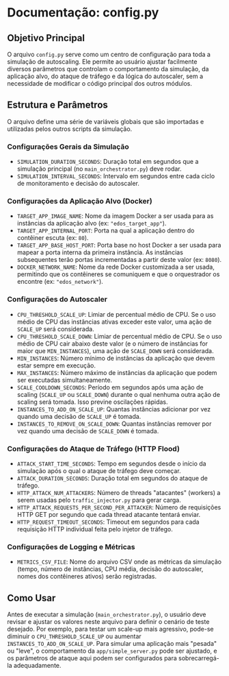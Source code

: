 # Documentação: config.py

## Objetivo Principal

O arquivo `config.py` serve como um centro de configuração para toda a simulação de autoscaling. Ele permite ao usuário ajustar facilmente diversos parâmetros que controlam o comportamento da simulação, da aplicação alvo, do ataque de tráfego e da lógica do autoscaler, sem a necessidade de modificar o código principal dos outros módulos.

## Estrutura e Parâmetros

O arquivo define uma série de variáveis globais que são importadas e utilizadas pelos outros scripts da simulação.

### Configurações Gerais da Simulação
*   `SIMULATION_DURATION_SECONDS`: Duração total em segundos que a simulação principal (no `main_orchestrator.py`) deve rodar.
*   `SIMULATION_INTERVAL_SECONDS`: Intervalo em segundos entre cada ciclo de monitoramento e decisão do autoscaler.

### Configurações da Aplicação Alvo (Docker)
*   `TARGET_APP_IMAGE_NAME`: Nome da imagem Docker a ser usada para as instâncias da aplicação alvo (ex: `"edos_target_app"`).
*   `TARGET_APP_INTERNAL_PORT`: Porta na qual a aplicação dentro do contêiner escuta (ex: `80`).
*   `TARGET_APP_BASE_HOST_PORT`: Porta base no host Docker a ser usada para mapear a porta interna da primeira instância. As instâncias subsequentes terão portas incrementadas a partir deste valor (ex: `8080`).
*   `DOCKER_NETWORK_NAME`: Nome da rede Docker customizada a ser usada, permitindo que os contêineres se comuniquem e que o orquestrador os encontre (ex: `"edos_network"`).

### Configurações do Autoscaler
*   `CPU_THRESHOLD_SCALE_UP`: Limiar de percentual médio de CPU. Se o uso médio de CPU das instâncias ativas exceder este valor, uma ação de `SCALE_UP` será considerada.
*   `CPU_THRESHOLD_SCALE_DOWN`: Limiar de percentual médio de CPU. Se o uso médio de CPU cair abaixo deste valor (e o número de instâncias for maior que `MIN_INSTANCES`), uma ação de `SCALE_DOWN` será considerada.
*   `MIN_INSTANCES`: Número mínimo de instâncias da aplicação que devem estar sempre em execução.
*   `MAX_INSTANCES`: Número máximo de instâncias da aplicação que podem ser executadas simultaneamente.
*   `SCALE_COOLDOWN_SECONDS`: Período em segundos após uma ação de scaling (`SCALE_UP` ou `SCALE_DOWN`) durante o qual nenhuma outra ação de scaling será tomada. Isso previne oscilações rápidas.
*   `INSTANCES_TO_ADD_ON_SCALE_UP`: Quantas instâncias adicionar por vez quando uma decisão de `SCALE_UP` é tomada.
*   `INSTANCES_TO_REMOVE_ON_SCALE_DOWN`: Quantas instâncias remover por vez quando uma decisão de `SCALE_DOWN` é tomada.

### Configurações do Ataque de Tráfego (HTTP Flood)
*   `ATTACK_START_TIME_SECONDS`: Tempo em segundos desde o início da simulação após o qual o ataque de tráfego deve começar.
*   `ATTACK_DURATION_SECONDS`: Duração total em segundos do ataque de tráfego.
*   `HTTP_ATTACK_NUM_ATTACKERS`: Número de threads "atacantes" (workers) a serem usadas pelo `traffic_injector.py` para gerar carga.
*   `HTTP_ATTACK_REQUESTS_PER_SECOND_PER_ATTACKER`: Número de requisições HTTP GET por segundo que cada thread atacante tentará enviar.
*   `HTTP_REQUEST_TIMEOUT_SECONDS`: Timeout em segundos para cada requisição HTTP individual feita pelo injetor de tráfego.

### Configurações de Logging e Métricas
*   `METRICS_CSV_FILE`: Nome do arquivo CSV onde as métricas da simulação (tempo, número de instâncias, CPU média, decisão do autoscaler, nomes dos contêineres ativos) serão registradas.

## Como Usar

Antes de executar a simulação (`main_orchestrator.py`), o usuário deve revisar e ajustar os valores neste arquivo para definir o cenário de teste desejado. Por exemplo, para testar um scale-up mais agressivo, pode-se diminuir o `CPU_THRESHOLD_SCALE_UP` ou aumentar `INSTANCES_TO_ADD_ON_SCALE_UP`. Para simular uma aplicação mais "pesada" ou "leve", o comportamento da `app/simple_server.py` pode ser ajustado, e os parâmetros de ataque aqui podem ser configurados para sobrecarregá-la adequadamente.